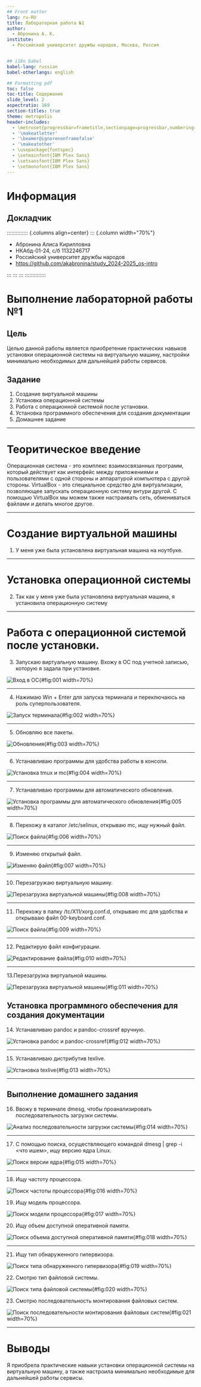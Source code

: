 ```yaml
---
## Front matter
lang: ru-RU
title: Лабораторная работа №1
author:
  - Абронина А. К.
institute:
  - Российский университет дружбы народов, Москва, Россия


## i18n babel
babel-lang: russian
babel-otherlangs: english

## Formatting pdf
toc: false
toc-title: Содержание
slide_level: 2
aspectratio: 169
section-titles: true
theme: metropolis
header-includes:
  - \metroset{progressbar=frametitle,sectionpage=progressbar,numbering=fraction}
  - '\makeatletter'
  - '\beamer@ignorenonframefalse'
  - '\makeatother'
  - \usepackage{fontspec}
  - \setmainfont{IBM Plex Sans}
  - \setsansfont{IBM Plex Sans}
  - \setmonofont{IBM Plex Sans}
---
```


# Информация

## Докладчик

:::::::::::::: {.columns align=center}
::: {.column width="70%"}

  * Абронина Алиса Кирилловна
  * НКАбд-01-24, с/б 1132246717
  * Российский университет дружбы народов
  * <https://github.com/akabronina/study_2024-2025_os-intro>

:::
::: 
:::
::::::::::::::

# Выполнение лабораторной работы №1

## Цель

Целью данной работы является приобретение практических навыков установки операционной системы на виртуальную машину, настройки минимально необходимых для дальнейшей работы сервисов.

## Задание

1. Создание виртуальной машины
2. Установка операционной системы
3. Работа с операционной системой после установки.
4. Установка программного обеспечения для создания документации
5. Домашнее задание

---

# Теоритическое введение

Операционная система - это комплекс взаимосвязанных программ, который действует как интерфейс между приложениями и пользователями с одной стороны и аппаратурой компьютера с другой стороны. VirtualBox - это специальное средство для виртуализации, позволяющее запускать операционную систему внтури другой. С помощью VirtualBox мы можем также настраивать сеть, обмениваться файлами и делать многое другое.


---

# Создание виртуальной машины

1. У меня уже была установлена виртуальная машина на ноутбуке.

---

#  Установка операционной системы

2. Так как у меня уже была установлена виртуальная машина, я установила операционную систему

---

# Работа с операционной системой после установки.

3. Запускаю виртуальную машину. Вхожу в ОС под учетной записью, которую я задала при установке.

![Вход в ОС](image/1){#fig:001 width=70%}

---

4. Нажимаю Win + Enter для запуска терминала и переключаюсь на роль суперпользователя.

![Запуск терминала](image/2){#fig:002 width=70%}

---

5. Обновляю все пакеты.

![Обновления](image/3){#fig:003 width=70%}

---

6. Устанавливаю программы для удобства работы в консоли.

![Установка tmux и mc](image/4){#fig:004 width=70%}

---

7. Устанавливаю программы для автоматического обновления.

![Установка программы для автоматического обновления](image/5){#fig:005 width=70%}

---

8. Перехожу в каталог /etc/selinux, открываю mc, ищу нужный файл.

![Поиск файла](image/6){#fig:006 width=70%}

---

9. Изменяю открытый файл.

![Изменяю файл](image/7){#fig:007 width=70%}

---

10. Перезагружаю виртуальную машину.

![Перезагрузка виртуальной машины](image/8){#fig:008 width=70%}

---

11. Перехожу в папку /tc/X11/xorg.conf.d, открываю mc для удобства и открывааю файл 00-keyboard.conf.

![Поиск файла](image/9){#fig:009 width=70%}

---

12. Редактирую файл конфигурации.

![Редактирование файла](image/10){#fig:010 width=70%}

---

13.Перезагрузка виртуальной машины.

![Перезагрузка виртуальной машины](image/11){#fig:011 width=70%}

## Установка программного обеспечения для создания документации

14. Устанавливаю pandoc и pandoc-crossref вручную.

![Установка pandoc и pandoc-crossref ](image/12){#fig:012 width=70%} 

---

15. Устанавливаю дистрибутив texlive.

![Установка texlive](image/13){#fig:013 width=70%} 

---

## Выполнение домашнего задания


16. Ввожу в терминале dmesg, чтобы проанализировать последовательность загрузки системы.

![Анализ последовательности загрузки системы](image/14){#fig:014 width=70%}

---

17. С помощью поиска, осуществляющего командой dmesg | grep -i <что ишем>, ищу версию ядра Linux.

![Поиск версии ядра](image/15){#fig:015 width=70%}

---

18. Ищу частоту процессора.

![Поиск частоты процессора](image/16){#fig:016 width=70%}  



19. Ищу модель процессора.

![Поиск модели процессора](image/17){#fig:017 width=70%} 


20. Ищу объем доступной оперативной памяти.

![Поиск объема доступной оперативной памяти](image/18){#fig:018 width=70%} 

---

21. Ищу тип обнаруженного гипервизора.

![Поиск типа обнаруженного гипервизора](image/19){#fig:019 width=70%} 



22. Смотрю тип файловой системы.

![Поиск типа файловой системы](image/20){#fig:020 width=70%} 



23. Смотрю последовательность монтирования файловых систем.

![Поиск последовательности монтирования файловых систем](image/21){#fig:021 width=70%} 

---

# Выводы

Я приобрела практические навыки установки операционной системы на виртуальную машину, а также настроила минимально необходимые для дальнейшей работы сервисы.


